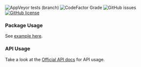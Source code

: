 ![AppVeyor tests (branch)](https://img.shields.io/appveyor/tests/josephgodwinkimani/zettatel-php-sdk/master?style=for-the-badge)
![CodeFactor Grade](https://img.shields.io/codefactor/grade/github/josephgodwinkimani/zettatel-php-sdk?style=for-the-badge)
![GitHub issues](https://img.shields.io/github/issues-raw/josephgodwinkimani/zettatel-php-sdk?style=for-the-badge)
[![GitHub license](https://img.shields.io/github/license/josephgodwinkimani/zettatel-php-sdk?style=for-the-badge)](https://github.com/josephgodwinkimani/zettatel-php-sdk/blob/master/LICENSE)

### Package Usage

See [example here](https://github.com/josephgodwinkimani/zettatel-php-sdk/tree/master/examples).

### API Usage

Take a look at the [Official API docs](https://portal.zettatel.com/docs/api/?codeType=sample&apiType=rest&action=send-sms-batch) for API usage.
